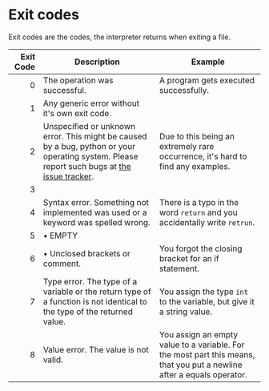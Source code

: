 # Exit codes
Exit codes are the codes, the interpreter returns when exiting a file.

| Exit Code | Description                                                                                                                                                                                                | Example                                                                                                                |
|----------:|------------------------------------------------------------------------------------------------------------------------------------------------------------------------------------------------------------|------------------------------------------------------------------------------------------------------------------------|
|         0 | The operation was successful.                                                                                                                                                                              | A program gets executed successfully.                                                                                  |
|         1 | Any generic error without it's own exit code.                                                                                                                                                              |                                                                                                                        |
|         2 | Unspecified or unknown error. This might be caused by a bug, python or your operating system. Please report such bugs at [the issue tracker](https://github.com/I-Language-Development/I-language/issues). | Due to this being an extremely rare occurrence, it's hard to find any examples.                                        |
|         3 |                                                                                                                                                                                                            |                                                                                                                        |
|         4 | Syntax error. Something not implemented was used or a keyword was spelled wrong.                                                                                                                           | There is a typo in the word `return` and you accidentally write `retrun`.                                              |
|         5 | • EMPTY                                                                                                                                                                                                    |                                                                                                                        |
|         6 | • Unclosed brackets or comment.                                                                                                                                                                            | You forgot the closing bracket for an if statement.                                                                    |
|         7 | Type error. The type of a variable or the return type of a function is not identical to the type of the returned value.                                                                                    | You assign the type `int` to the variable, but give it a string value.                                                 |
|         8 | Value error. The value is not valid.                                                                                                                                                                       | You assign an empty value to a variable. For the most part this means, that you put a newline after a equals operator. |